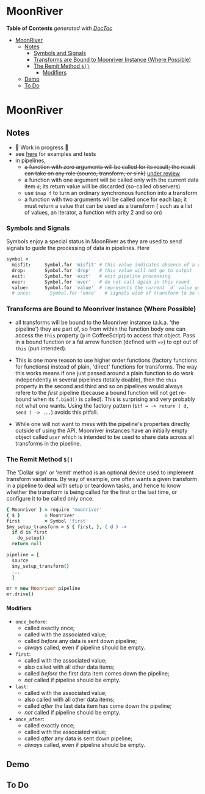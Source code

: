 


# MoonRiver



<!-- START doctoc generated TOC please keep comment here to allow auto update -->
<!-- DON'T EDIT THIS SECTION, INSTEAD RE-RUN doctoc TO UPDATE -->
**Table of Contents**  *generated with [DocToc](https://github.com/thlorenz/doctoc)*

- [MoonRiver](#moonriver)
  - [Notes](#notes)
    - [Symbols and Signals](#symbols-and-signals)
    - [Transforms are Bound to Moonriver Instance (Where Possible)](#transforms-are-bound-to-moonriver-instance-where-possible)
    - [The Remit Method `$()`](#the-remit-method-)
      - [Modifiers](#modifiers)
  - [Demo](#demo)
  - [To Do](#to-do)

<!-- END doctoc generated TOC please keep comment here to allow auto update -->


# MoonRiver

## Notes

* 🚧 Work in progress 🚧
* see [here](https://github.com/loveencounterflow/hengist/tree/master/dev/moonriver/src) for examples and
  tests
* in pipelines,
  * <del>a function with zero arguments will be called for its result; the result can take on any role (source,
    transform, or sink)</del> <ins>under review</ins>
  * a function with one argument will be called only with the current data item `d`; its return value will
    be discarded (so-called observers)
  * use `$map f` to turn an ordinary synchronous function into a transform
  * a function with two arguments will be called once for each lap; it must return a value that can be used
    as a transform ( such as a list of values, an iterator, a function with arity 2 and so on)

### Symbols and Signals

Symbols enjoy a special status in MoonRiver as they are used to send signals to guide the processing of data
in pipelines. Here


```coffee
symbol =
  misfit:     Symbol.for 'misfit' # this value indicates absence of a value so can use `null`, `undefined`
  drop:       Symbol.for 'drop'   # this value will not go to output
  exit:       Symbol.for 'exit'   # exit pipeline processing
  over:       Symbol.for 'over'   # do not call again in this round
  value:      Symbol.for 'value'  # represents the current `d` value going down the pipeline
  # once:       Symbol.for 'once'   # signals wish of transform to be called only once
```



### Transforms are Bound to Moonriver Instance (Where Possible)

* all transforms will be bound to the Moonriver instance (a.k.a. 'the pipeline') they are part of, so from
  within the function body one can access the `this` property (`@` in CoffeeScript) to access that object.
  Pass in a bound function or a fat arrow function (defined with `=>`) to opt out of `this` (pun intended).

* This is one more reason to use higher order functions (factory functions for functions) instead of plain,
  'direct' functions for transforms. The way this works means if one just passed around a plain function to
  do work independently in several pipelines (totally doable), then the `this` property in the second and
  third and so on pipelines would always refere to the *first* pipeline (because a bound function will not
  get re-bound when its `f.bind()` is called). This is surprising and very probably not what one wants.
  Using the factory pattern (`$tf = -> return ( d, send ) -> ...`) avoids this pitfall.

* While one will not want to mess with the pipeline's properties directly outside of using the API,
  Moonriver instances have an initially empty object called `user` which is intended to be used to share
  data across all transforms in the pipeline.


### The Remit Method `$()`

The 'Dollar sign' or 'remit' method is an optional device used to implement transform variations. By way of
example, one often wants a given transform in a pipeline to deal with setup or teardown tasks, and hence
to know whether the transform is being called for the first or the last time, or configure it to be called
only once.

```coffee
{ Moonriver } = require 'moonriver'
{ $ }         = Moonriver
first         = Symbol 'first'
$my_setup_transform = $ { first, }, ( d ) ->
  if d is first
    do_setup()
  return null

pipeline = [
  source
  $my_setup_transform()
  ...
  ]

mr = new Moonriver pipeline
mr.drive()
```

#### Modifiers

* `once_before`:
  * called exactly once;
  * called with the associated value;
  * called *before* any data is sent down pipeline;
  * *always* called, even if pipeline should be empty.
* `first`:
  * called with the associated value;
  * also called with all other data items;
  * called *before* the first data item comes down the pipeline;
  * *not* called if pipeline should be empty.
* `last`:
  * called with the associated value;
  * also called with all other data items;
  * called *after* the last data item has come down the pipeline;
  * *not* called if pipeline should be empty.
* `once_after`:
  * called exactly once;
  * called with the associated value;
  * called *after* any data is sent down pipeline;
  * *always* called, even if pipeline should be empty.

## Demo

## To Do

